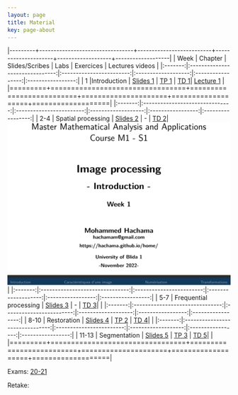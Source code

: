 ```yaml
---
layout: page
title: Material
key: page-about
---
```

 

|---------+---------------------------------+--------------------------+---------------------+-------------------+-------------------|
| Week    |          Chapter                | Slides/Scribes           | Labs                |      Exercices    |  Lectures videos  |
|:-------:|:-------------------------------:|:------------------------:|:-------------------:|:-----------------:|:-----------------:|
|   1     |Introduction                     | [Slides 1](slides#intro) | [TP 1](tp/TP_1.pdf) | [TD 1](td/TD1.pdf)|  [Lecture 1](td/TD1.pdf)  |
|=========+=================================+==========================+=====================+===================+===================|
|:-------:|:-------------------------------:|:------------------------:|:-------------------:|:-----------------:|:-----------------:|
|  2-4    | Spatial processing              | [Slides 2](slides#spat)  |           -         | [TD 2](td/TD2.pdf)|  [![Lecture 1](lect/lect1.png)](https://www.youtube.com/watch?v=ek1j272iAmc)|
|:-------:|:-------------------------------:|:------------------------:|:-------------------:|:-----------------:|:-----------------:|
|  5-7    | Frequential processing          | [Slides 3](slides#freq)  |           -         | [TD 3](td/TD3.pdf)|                   |
|:-------:|:-------------------------------:|:------------------------:|:-------------------:|:-----------------:|:-----------------:|
|  8-10   | Restoration                     | [Slides 4](slides#resto) | [TP 2](tp/TP_2.pdf) | [TD 4](td/TD4.pdf)|                   |
|:-------:|:-------------------------------:|:------------------------:|:-------------------:|:-----------------:|:-----------------:|
| 11-13   | Segmentation                    | [Slides 5](slides#segm)  | [TP 3](tp/TP_3.pdf) | [TD 5](td/TD5.pdf)|                   |
|=========+=================================+==========================+=====================+===================+===================|

Exams: [20-21](td/Exam_21.pdf)

Retake: 

